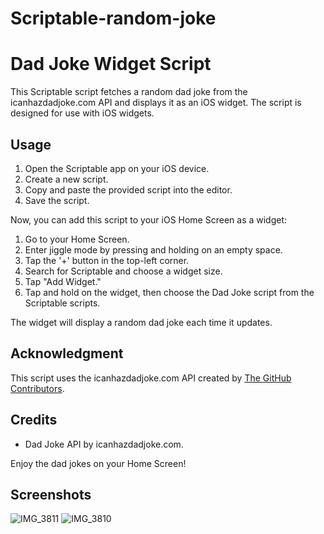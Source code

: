 # Scriptable-random-joke
# Dad Joke Widget Script

This Scriptable script fetches a random dad joke from the icanhazdadjoke.com API and displays it as an iOS widget. The script is designed for use with iOS widgets.

## Usage

1. Open the Scriptable app on your iOS device.
2. Create a new script.
3. Copy and paste the provided script into the editor.
4. Save the script.

Now, you can add this script to your iOS Home Screen as a widget:

1. Go to your Home Screen.
2. Enter jiggle mode by pressing and holding on an empty space.
3. Tap the '+' button in the top-left corner.
4. Search for Scriptable and choose a widget size.
5. Tap "Add Widget."
6. Tap and hold on the widget, then choose the Dad Joke script from the Scriptable scripts.

The widget will display a random dad joke each time it updates.

## Acknowledgment

This script uses the icanhazdadjoke.com API created by [The GitHub Contributors](https://github.com/icanhazdadjoke).

## Credits

- Dad Joke API by icanhazdadjoke.com.

Enjoy the dad jokes on your Home Screen!

## Screenshots
![IMG_3811](https://github.com/dakotasnapshot/Scriptable-random-joke/assets/19753948/92248a60-fabe-410a-9eed-61b49016941e)
![IMG_3810](https://github.com/dakotasnapshot/Scriptable-random-joke/assets/19753948/3dc31450-8194-422b-866f-1b6db61ab2c7)
